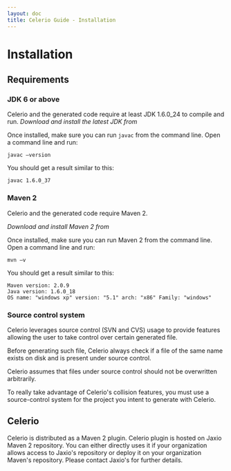 ```yaml
---
layout: doc
title: Celerio Guide - Installation
---
```


Installation
============

Requirements
------------

### JDK 6 or above

Celerio and the generated code require at least JDK 1.6.0_24 to compile and run.
*Download and install the latest JDK from [](http://java.oracle.com)*

Once installed, make sure you can run `javac` from the command line.
Open a command line and run:

	javac –version

You should get a result similar to this:

    javac 1.6.0_37

### Maven 2

Celerio and the generated code require Maven 2.

*Download and install Maven 2 from [](http://maven.apache.org)*

Once installed, make sure you can run Maven 2 from the command line.
Open a command line and run:

	mvn –v

You should get a result similar to this:

    Maven version: 2.0.9
    Java version: 1.6.0_18
    OS name: "windows xp" version: "5.1" arch: "x86" Family: "windows"

### Source control system

Celerio leverages source control (SVN and CVS) usage to provide features
allowing the user to take control over certain generated file.

Before generating such file, Celerio always check if a file of the same
name exists on disk and is present under source control.

Celerio assumes that files under source control should not be
overwritten arbitrarily.

To really take advantage of Celerio's collision features, you must use a
source-control system for the project you intent to generate with
Celerio.

Celerio
-------

Celerio is distributed as a Maven 2 plugin. Celerio plugin is hosted on
Jaxio Maven 2 repository. You can either directly uses it if your
organization allows access to Jaxio's repository or deploy it on your
organization Maven's repository. Please contact Jaxio's for further
details.


